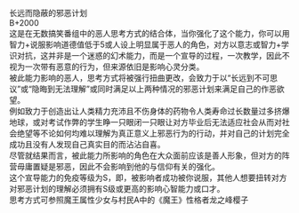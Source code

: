 <title>长远而隐蔽的邪恶计划</title>
<meta name="GENERATOR" content="WinCHM">
<meta http-equiv="Content-Type" content="text/html; charset=gb2312">
<br>长远而隐蔽的邪恶计划
<br>B+2000
<br>这是在无数搞笑番组中的恶人思考方式的结合体，当你强化了这个能力，你可以用智力+说服影响道德值低于5或人设上明显属于恶人的角色，对方以意志或智力+学识对抗，这并非是一个迷惑的幻术能力，而是一个宣导的过程，一次教学，因此不视为一次带有恶意的行为，但来源依旧是影响心灵分类。
<br>被此能力影响的恶人，思考方式将被强行扭曲更改，会致力于以“长远到不可思议”或“隐晦到无法理解”或同时满足以上两种情况的邪恶计划来满足自己的作恶欲望。
<br>例如致力于创造出让人类精力充沛且不伤身体的药物令人类寿命过长数量过多挤爆地球，或对考试作弊的学生睁一只眼闭一只眼让对方毕业后无法适应社会从而对社会绝望等不论如何均难以理解为真正意义上邪恶行为的行动，并对自己的计划完全成功且没有人发现自己真实目的而沾沾自喜。
<br>尽管就结果而言，被此能力所影响的角色在大众面前应该是善人形象，但对方的阵营毋庸置疑是邪恶，因此不会影响到他的与信仰有关的强化。
<br>这个宣导能力的免疫等级为S，即，被影响者成功被你说服，其他人想要扭转对方对邪恶计划的理解必须拥有S级或更高的影响心智能力或口才。
<br>思考方式可参照魔王属性少女与村民A中的《魔王》性格者龙之峰樱子